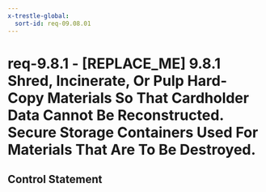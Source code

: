 ```yaml
---
x-trestle-global:
  sort-id: req-09.08.01
---
```


# req-9.8.1 - \[REPLACE_ME\] 9.8.1 Shred, Incinerate, Or Pulp Hard- Copy Materials So That Cardholder Data Cannot Be Reconstructed. Secure Storage Containers Used For Materials That Are To Be Destroyed.

## Control Statement
